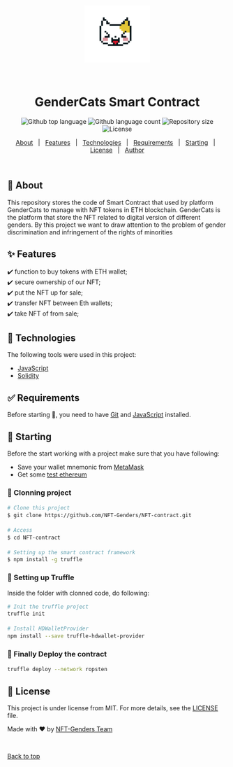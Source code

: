 <div align="center" id="top"> 
  <img src="cat text.png" alt="Innopolis" />

  &#xa0;

  <!-- <a href="https://innopolis.netlify.app">Demo</a> -->
</div>

<h1 align="center">GenderCats Smart Contract</h1>

<p align="center">
  <img alt="Github top language" src="https://img.shields.io/github/languages/top/NFT-Genders/NFT-contract?color=56BEB8">

  <img alt="Github language count" src="https://img.shields.io/github/languages/count/NFT-Genders/NFT-contract?color=56BEB8">

  <img alt="Repository size" src="https://img.shields.io/github/repo-size/NFT-Genders/NFT-contract?color=56BEB8">

  <img alt="License" src="https://img.shields.io/github/license/NFT-Genders/NFT-contract?color=56BEB8">

  <!-- <img alt="Github issues" src="https://img.shields.io/github/issues/NFT-Genders/NFT-contract?color=56BEB8" /> -->

  <!-- <img alt="Github forks" src="https://img.shields.io/github/forks/NFT-Genders/NFT-contract?color=56BEB8" /> -->

  <!-- <img alt="Github stars" src="https://img.shields.io/github/stars/NFT-Genders/NFT-contract?color=56BEB8" /> -->
</p>

<!-- Status -->

<!-- <h4 align="center"> 
	🚧  Innopolis 🚀 Under construction...  🚧
</h4> 

<hr> -->

<p align="center">
  <a href="#dart-about">About</a> &#xa0; | &#xa0; 
  <a href="#sparkles-features">Features</a> &#xa0; | &#xa0;
  <a href="#rocket-technologies">Technologies</a> &#xa0; | &#xa0;
  <a href="#white_check_mark-requirements">Requirements</a> &#xa0; | &#xa0;
  <a href="#checkered_flag-starting">Starting</a> &#xa0; | &#xa0;
  <a href="#memo-license">License</a> &#xa0; | &#xa0;
  <a href="https://github.com/{{YOUR_GITHUB_USERNAME}}" target="_blank">Author</a>
</p>

<br>

## :dart: About ##

This repository stores the code of Smart Contract that used by platform GenderCats to manage with NFT tokens in ETH blockchain.
GenderCats is the platform that store the NFT related to digital version of different genders. By this project we want to draw attention to the problem of gender discrimination and infringement of the rights of minorities

## :sparkles: Features ##

:heavy_check_mark: function to buy tokens with ETH wallet;\
:heavy_check_mark: secure ownership of our NFT;\
:heavy_check_mark: put the NFT up for sale;\
:heavy_check_mark: transfer NFT between Eth wallets;\
:heavy_check_mark: take NFT of from sale;

## :rocket: Technologies ##

The following tools were used in this project:

- [JavaScript](https://ru.wikipedia.org/wiki/JavaScript)
- [Solidity](https://ru.wikipedia.org/wiki/Solidity)


## :white_check_mark: Requirements ##

Before starting :checkered_flag:, you need to have [Git](https://git-scm.com) and [JavaScript](https://exercism.org/docs/tracks/javascript/installation) installed.

## :checkered_flag: Starting ##

Before the start working with a project make sure that you have following:

- Save your wallet mnemonic from [MetaMask](https://metamask.zendesk.com/hc/en-us/articles/360015290032-How-to-reveal-your-Secret-Recovery-Phrase)
- Get some [test ethereum](https://faucet.ropsten.be/)


### :checkered_flag: Clonning project ###
```bash
# Clone this project
$ git clone https://github.com/NFT-Genders/NFT-contract.git

# Access
$ cd NFT-contract

# Setting up the smart contract framework
$ npm install -g truffle
```

### :checkered_flag: Setting up Truffle ###
Inside the folder with clonned code, do following:
```bash
# Init the truffle project
truffle init

# Install HDWalletProvider
npm install --save truffle-hdwallet-provider
```

### :checkered_flag: Finally Deploy the contract ###
```bash
truffle deploy --network ropsten
```

## :memo: License ##

This project is under license from MIT. For more details, see the [LICENSE](LICENSE.md) file.


Made with :heart: by <a href="https://github.com/NFT-Genders" target="_blank">NFT-Genders Team</a>

&#xa0;

<a href="#top">Back to top</a>
